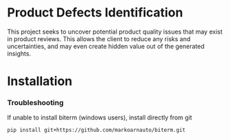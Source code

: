 # Product Defects Identification
This project seeks to uncover potential product quality issues that may exist in product reviews. This allows the client
to reduce any risks and uncertainties, and may even create hidden value out of the generated insights.

# Installation

### Troubleshooting
If unable to install biterm (windows users), install directly from git
```
pip install git+https://github.com/markoarnauto/biterm.git
```